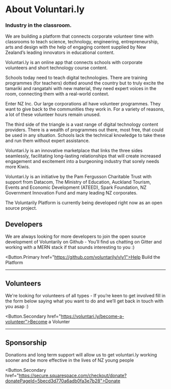 # About Voluntari.ly

### Industry in the classroom.

We are building a platform that connects corporate volunteer time with classrooms to teach science, technology, engineering, entrepreneurship, arts and design with the help of engaging content supplied by New Zealand’s leading innovators in educational content.

Voluntari.ly is an online app that connects schools with corporate volunteers and short technology course content. 

Schools today need to teach digital technologies. There are training programmes (for teachers) dotted around the country but to truly excite the tamariki and rangatahi with new material, they need expert voices in the room, connecting them with a real-world context. 

Enter NZ Inc. Our large corporations all have volunteer programmes. They want to give back to the communities they work in. For a variety of reasons, a lot of these volunteer hours remain unused.

The third side of the triangle is a vast range of digital technology content providers. There is a wealth of programmes out there, most free, that could be used in any situation. Schools lack the technical knowledge to take these and run them without expert assistance.

Voluntari.ly is an innovative marketplace that links the three sides seamlessly, facilitating long-lasting relationships that will create increased engagement and excitement into a burgeoning industry that sorely needs more Kiwis.

Voluntari.ly is an initiative by the Pam Fergusson Charitable Trust with support from Datacom, The Ministry of Education, Auckland Tourism, Events and Economic Development (ATEED), Spark Foundation, NZ Government Innovation Fund and many leading NZ corporates.

The Voluntarily Platform is currently being developed right now as an open source project.

## Developers 
We are always looking for more developers to join the open source development of Voluntarily on Github - You’ll find us chatting on Gitter and working with a MERN stack if that sounds interesting to you :)

<Button.Primary href="https://github.com/voluntarily/vly1">Help Build the Platform</Button>

----

## Volunteers 
We're looking for volunteers of all types - If you’re keen to get involved fill in the form below saying what you want to do and we’ll get back in touch with you asap :)

<Button.Secondary href="https://voluntari.ly/become-a-volunteer">Become a Volunter</Button>

----

## Sponsorship 
Donations and long term support will allow us to get voluntari.ly working sooner and be more effective in the lives of NZ young people

<Button.Secondary href="https://secure.squarespace.com/checkout/donate?donatePageId=5becd3d770a6adb0fa3e7b28">Donate</Button>
